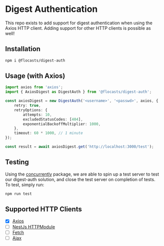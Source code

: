 # Digest Authentication

This repo exists to add support for digest authentication when using the Axios HTTP client.
Adding support for other HTTP clients is possible as well!

## Installation

```bash
npm i @flocasts/digest-auth
```

## Usage (with Axios)

```typescript
import axios from 'axios';
import { AxiosDigest as DigestAuth } from '@flocasts/digest-auth';

const axiosDigest = new DigestAuth('<username>', '<passwd>', axios, {
    retry: true,
    retryOptions: {
        attempts: 10,
        excludedStatusCodes: [404],
        exponentialBackoffMultiplier: 1000,
    },
    timeout: 60 * 1000, // 1 minute
});

const result = await axiosDigest.get('http://localhost:3000/test');
```

## Testing

Using the [concurrently](https://github.com/open-cli-tools/concurrently) package, we are able to spin up a test server to test our digest-auth solution, and close the test server on completion of tests.
To test, simply run:

```bash
npm run test
```

## Supported HTTP Clients

-   [x] [Axios](https://axios-http.com/docs/intro)
-   [ ] [NestJs HTTPModule](https://docs.nestjs.com/techniques/http-module)
-   [ ] [Fetch](https://developer.mozilla.org/en-US/docs/Web/API/Fetch_API/Using_Fetch)
-   [ ] [Ajax](https://developer.mozilla.org/en-US/docs/Web/Guide/AJAX/Getting_Started)
